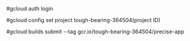 #gcloud auth login

#gcloud config set project tough-bearing-364504(project ID)

#gcloud builds submit --tag gcr.io/tough-bearing-364504/precise-app